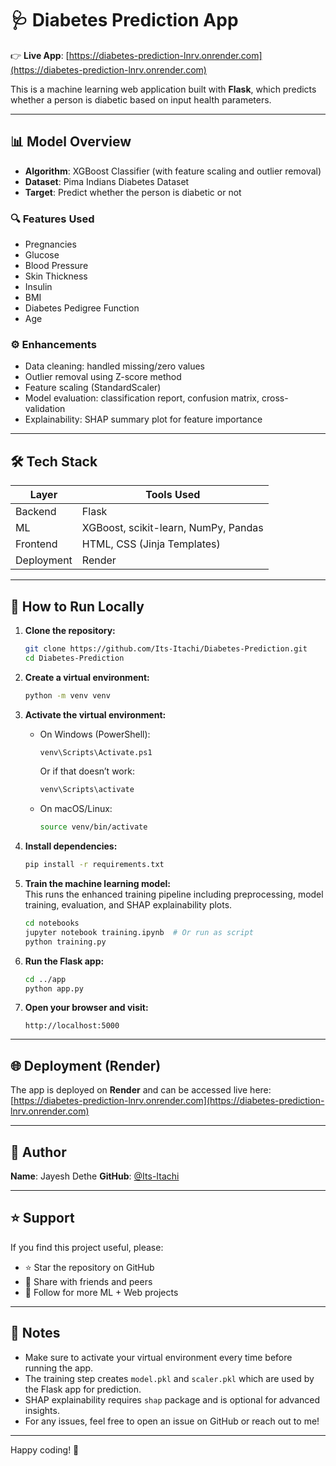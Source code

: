 # 🩺 Diabetes Prediction App

👉 **Live App**: [https://diabetes-prediction-lnrv.onrender.com](https://diabetes-prediction-lnrv.onrender.com)

This is a machine learning web application built with **Flask**, which predicts whether a person is diabetic based on input health parameters.

---

## 📊 Model Overview

- **Algorithm**: XGBoost Classifier (with feature scaling and outlier removal)  
- **Dataset**: Pima Indians Diabetes Dataset  
- **Target**: Predict whether the person is diabetic or not

### 🔍 Features Used

- Pregnancies  
- Glucose  
- Blood Pressure  
- Skin Thickness  
- Insulin  
- BMI  
- Diabetes Pedigree Function  
- Age

### ⚙️ Enhancements

- Data cleaning: handled missing/zero values  
- Outlier removal using Z-score method  
- Feature scaling (StandardScaler)  
- Model evaluation: classification report, confusion matrix, cross-validation  
- Explainability: SHAP summary plot for feature importance  

---

## 🛠 Tech Stack

| Layer      | Tools Used                       |
|------------|---------------------------------|
| Backend    | Flask                           |
| ML         | XGBoost, scikit-learn, NumPy, Pandas |
| Frontend   | HTML, CSS (Jinja Templates)     |
| Deployment | Render                          |

---

## 🚀 How to Run Locally

1. **Clone the repository:**
    ```bash
    git clone https://github.com/Its-Itachi/Diabetes-Prediction.git
    cd Diabetes-Prediction
    ```

2. **Create a virtual environment:**
    ```bash
    python -m venv venv
    ```

3. **Activate the virtual environment:**

    - On Windows (PowerShell):
      ```bash
      venv\Scripts\Activate.ps1
      ```
      Or if that doesn’t work:
      ```bash
      venv\Scripts\activate
      ```

    - On macOS/Linux:
      ```bash
      source venv/bin/activate
      ```

4. **Install dependencies:**
    ```bash
    pip install -r requirements.txt
    ```

5. **Train the machine learning model:**  
   This runs the enhanced training pipeline including preprocessing, model training, evaluation, and SHAP explainability plots.  
    ```bash
    cd notebooks
    jupyter notebook training.ipynb  # Or run as script
    python training.py
    ```

6. **Run the Flask app:**
    ```bash
    cd ../app
    python app.py
    ```

7. **Open your browser and visit:**
    ```
    http://localhost:5000
    ```

---

## 🌐 Deployment (Render)

The app is deployed on **Render** and can be accessed live here:  
[https://diabetes-prediction-lnrv.onrender.com](https://diabetes-prediction-lnrv.onrender.com)

---

## 👤 Author

**Name**: Jayesh Dethe
**GitHub**: [@Its-Itachi](https://github.com/Its-Itachi)

---

## ⭐ Support

If you find this project useful, please:

- ⭐ Star the repository on GitHub  
- 📢 Share with friends and peers  
- 🔔 Follow for more ML + Web projects  

---

## 📝 Notes

- Make sure to activate your virtual environment every time before running the app.  
- The training step creates `model.pkl` and `scaler.pkl` which are used by the Flask app for prediction.  
- SHAP explainability requires `shap` package and is optional for advanced insights.  
- For any issues, feel free to open an issue on GitHub or reach out to me!

---

Happy coding! 🚀
